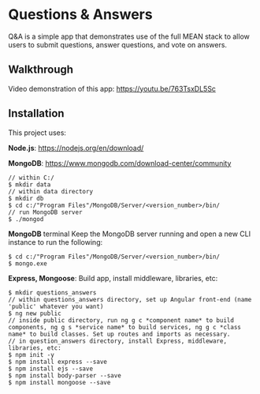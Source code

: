 # Questions & Answers

Q&A is a simple app that demonstrates use of the full MEAN stack to allow users to submit questions, answer questions, and vote on answers.

## Walkthrough

Video demonstration of this app: https://youtu.be/763TsxDL5Sc

## Installation

This project uses:

**Node.js**: https://nodejs.org/en/download/

**MongoDB**: https://www.mongodb.com/download-center/community
```
// within C:/ 
$ mkdir data
// within data directory
$ mkdir db
$ cd c:/"Program Files"/MongoDB/Server/<version_number>/bin/
// run MongoDB server
$ ./mongod    
```
**MongoDB** terminal
Keep the MongoDB server running and open a new CLI instance to run the following:
```
$ cd c:/"Program Files"/MongoDB/Server/<version_number>/bin/
$ mongo.exe  
```

**Express, Mongoose**:
Build app, install middleware, libraries, etc:
```
$ mkdir questions_answers
// within questions_answers directory, set up Angular front-end (name 'public' whatever you want)
$ ng new public 
// inside public directory, run ng g c *component name* to build components, ng g s *service name* to build services, ng g c *class name* to build classes. Set up routes and imports as necessary.
// in question_answers directory, install Express, middleware, libraries, etc:
$ npm init -y 
$ npm install express --save
$ npm install ejs --save
$ npm install body-parser --save
$ npm install mongoose --save
```

